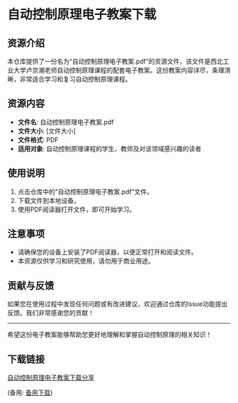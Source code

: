# 自动控制原理电子教案下载

## 资源介绍

本仓库提供了一份名为“自动控制原理电子教案.pdf”的资源文件，该文件是西北工业大学卢京潮老师自动控制原理课程的配套电子教案。这份教案内容详尽，条理清晰，非常适合学习和复习自动控制原理课程。

## 资源内容

- **文件名**: 自动控制原理电子教案.pdf
- **文件大小**: [文件大小]
- **文件格式**: PDF
- **适用对象**: 自动控制原理课程的学生、教师及对该领域感兴趣的读者

## 使用说明

1. 点击仓库中的“自动控制原理电子教案.pdf”文件。
2. 下载文件到本地设备。
3. 使用PDF阅读器打开文件，即可开始学习。

## 注意事项

- 请确保您的设备上安装了PDF阅读器，以便正常打开和阅读文件。
- 本资源仅供学习和研究使用，请勿用于商业用途。

## 贡献与反馈

如果您在使用过程中发现任何问题或有改进建议，欢迎通过仓库的Issue功能提出反馈。我们非常感谢您的贡献！

---

希望这份电子教案能够帮助您更好地理解和掌握自动控制原理的相关知识！

## 下载链接
[自动控制原理电子教案下载分享](https://pan.quark.cn/s/986a35c1a1f1) 

(备用: [备用下载](https://pan.baidu.com/s/13J5sEplSbX6iySACKmEqBw?pwd=dn4p))

